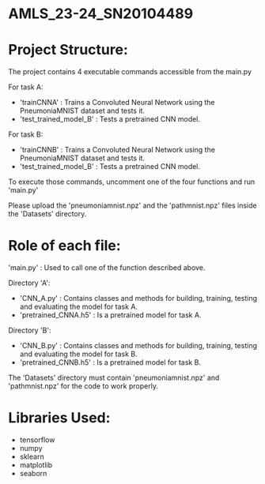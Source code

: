 # AMLS_23-24_SN20104489

# Project Structure:

The project contains 4 executable commands accessible from the main.py

For task A:
* 'trainCNNA' : Trains a Convoluted Neural Network using the PneumoniaMNIST dataset and tests it.
* 'test_trained_model_B' : Tests a pretrained CNN model.

For task B:
* 'trainCNNB' : Trains a Convoluted Neural Network using the PneumoniaMNIST dataset and tests it.
* 'test_trained_model_B' : Tests a pretrained CNN model.

To execute those commands, uncomment one of the four functions and run 'main.py'

Please upload the 'pneumoniamnist.npz' and the 'pathmnist.npz' files inside the 'Datasets' directory.

# Role of each file:

'main.py' : Used to call one of the function described above.

Directory 'A':
* 'CNN_A.py' : Contains classes and methods for building, training, testing and evaluating the model for task A. 
* 'pretrained_CNNA.h5' : Is a pretrained model for task A.

Directory 'B':
* 'CNN_B.py' : Contains classes and methods for building, training, testing and evaluating the model for task B. 
* 'pretrained_CNNB.h5' : Is a pretrained model for task B.

The 'Datasets' directory must contain 'pneumoniamnist.npz' and 'pathmnist.npz' for the code to work properly.

# Libraries Used:

* tensorflow
* numpy
* sklearn
* matplotlib
* seaborn
